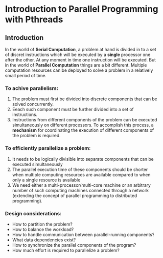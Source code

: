# Introduction to Parallel Programming with Pthreads

## Introduction 

In the world of **Serial Computation**, a problem at hand is divided in to a set of discret instructions which will be executed by a **single** processor one after the other. At any moment in time one instruction will be executed. But in the world of **Parallel Computation** things are a bit different. Multiple computation resources can be deployed to solve a problem in a relatively small period of time.

### To achive parallelism:
1. The problem must first be divided into discrete components that can be solved concurrently.
2. Eeach such component must be further divided into a set of instructions.
3. Instructions from different components of the problem can be executed simultaneously on different processors.
To accomplish this process, a **mechanism** for coordinating the execution of different components of the problem is required.

### To efficiently parallelize a problem:
1. It needs to be logically divisible into separate components that can be executed simultaneously
2. The parallel execution time of these components should be shorter when multiple computing resources are available compared to when only a single resource is available
3. We need either a multi-processor/multi-core machine or an arbitrary number of such computing machines connected through a network (extending the concept of parallel programming to distributed programming).

 ### Design considerations:
- How to partition the problem?
- How to balance the workload?
- How to handle communication between parallel-running components?
- What data dependencies exist?
- How to synchronize the parallel components of the program?
- How much effort is required to parallelize a problem?



